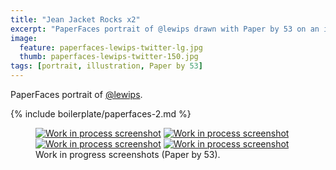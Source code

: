 ```yaml
---
title: "Jean Jacket Rocks x2"
excerpt: "PaperFaces portrait of @lewips drawn with Paper by 53 on an iPad."
image: 
  feature: paperfaces-lewips-twitter-lg.jpg
  thumb: paperfaces-lewips-twitter-150.jpg
tags: [portrait, illustration, Paper by 53]
---
```


PaperFaces portrait of <a href="http://twitter.com/lewips">@lewips</a>.

{% include boilerplate/paperfaces-2.md %}

<figure class="half">
	<a href="{{ site.url }}/assets/images/paperfaces-lewips-process-1-lg.jpg"><img src="{{ site.url }}/assets/images/paperfaces-lewips-process-1-600.jpg" alt="Work in process screenshot"></a>
	<a href="{{ site.url }}/assets/images/paperfaces-lewips-process-2-lg.jpg"><img src="{{ site.url }}/assets/images/paperfaces-lewips-process-2-600.jpg" alt="Work in process screenshot"></a>
	<a href="{{ site.url }}/assets/images/paperfaces-lewips-process-3-lg.jpg"><img src="{{ site.url }}/assets/images/paperfaces-lewips-process-3-600.jpg" alt="Work in process screenshot"></a>
	<a href="{{ site.url }}/assets/images/paperfaces-lewips-process-4-lg.jpg"><img src="{{ site.url }}/assets/images/paperfaces-lewips-process-4-600.jpg" alt="Work in process screenshot"></a>
	<figcaption>Work in progress screenshots (Paper by 53).</figcaption>
</figure>